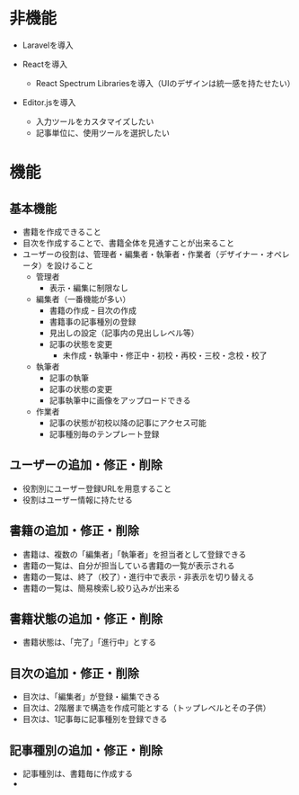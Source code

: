 # 非機能
- Laravelを導入
- Reactを導入
  - React Spectrum Librariesを導入（UIのデザインは統一感を持たせたい）

- Editor.jsを導入
  - 入力ツールをカスタマイズしたい
  - 記事単位に、使用ツールを選択したい

# 機能
## 基本機能
- 書籍を作成できること
- 目次を作成することで、書籍全体を見通すことが出来ること
- ユーザーの役割は、管理者・編集者・執筆者・作業者（デザイナー・オペレータ）を設けること
  - 管理者
    - 表示・編集に制限なし
  - 編集者（一番機能が多い）
    - 書籍の作成
    ｰ 目次の作成
    - 書籍事の記事種別の登録
    - 見出しの設定（記事内の見出しレベル等）
    - 記事の状態を変更
      - 未作成・執筆中・修正中・初校・再校・三校・念校・校了
  - 執筆者
    - 記事の執筆
    - 記事の状態の変更
    - 記事執筆中に画像をアップロードできる
  - 作業者
    - 記事の状態が初校以降の記事にアクセス可能
    - 記事種別毎のテンプレート登録

## ユーザーの追加・修正・削除
- 役割別にユーザー登録URLを用意すること
- 役割はユーザー情報に持たせる

## 書籍の追加・修正・削除
- 書籍は、複数の「編集者」「執筆者」を担当者として登録できる
- 書籍の一覧は、自分が担当している書籍の一覧が表示される
- 書籍の一覧は、終了（校了）・進行中で表示・非表示を切り替える
- 書籍の一覧は、簡易検索し絞り込みが出来る

## 書籍状態の追加・修正・削除
- 書籍状態は、「完了」「進行中」とする

## 目次の追加・修正・削除
- 目次は、「編集者」が登録・編集できる
- 目次は、2階層まで構造を作成可能とする（トップレベルとその子供）
- 目次は、1記事毎に記事種別を登録できる

## 記事種別の追加・修正・削除
- 記事種別は、書籍毎に作成する
- 

##
